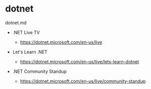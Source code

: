 # dotnet

dotnet.md

*   .NET Live TV

    *   https://dotnet.microsoft.com/en-us/live

*   Let's Learn .NET

    *   https://dotnet.microsoft.com/en-us/live/lets-learn-dotnet

*   .NET Community Standup

    *   https://dotnet.microsoft.com/en-us/live/community-standup

